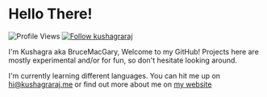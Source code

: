 # Hello There!
![Profile Views](https://komarev.com/ghpvc/?username=kushagraraj&label=views)
[![Follow kushagraraj](https://img.shields.io/github/followers/kushagraraj?label=Follow&style=social)](https://github.com/kushagraraj)

I'm Kushagra aka BruceMacGary, Welcome to my GitHub! Projects here are mostly experimental and/or for fun, so don't hesitate looking around.

I'm currently learning different languages. You can hit me up on [hi@kushagraraj.me](mailto:hi@kushagraraj.me) or find out more about me on [my website](https://kushagraraj.me)
